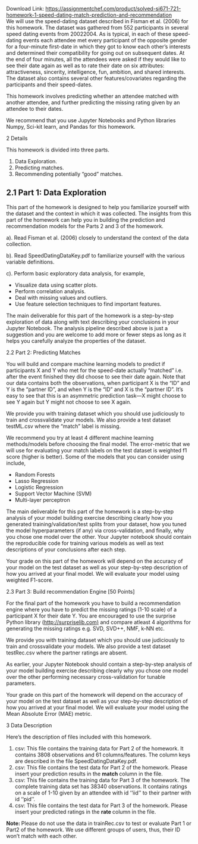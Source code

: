 Download Link: https://assignmentchef.com/product/solved-si671-721-homework-1-speed-dating-match-prediction-and-recommendation
<br>
We will use the speed-dating dataset described in Fisman et al. (2006) for this homework. The dataset was gathered from 552 participants in several speed dating events from 20022004. As is typical, in each of these speed-dating events each attendee met every participant of the opposite gender for a four-minute first-date in which they got to know each other’s interests and determined their compatibility for going out on subsequent dates. At the end of four minutes, all the attendees were asked if they would like to see their date again as well as to rate their date on six attributes: attractiveness, sincerity, intelligence, fun, ambition, and shared interests. The dataset also contains several other features/covariates regarding the participants and their speed-dates.

This homework involves predicting whether an attendee matched with another attendee, and further predicting the missing rating given by an attendee to their dates.

We recommend that you use Jupyter Notebooks and Python libraries Numpy, Sci-kit learn, and Pandas for this homework.

2             Details

This homework is divided into three parts.

<ol>

 <li>Data Exploration.</li>

 <li>Predicting matches.</li>

 <li>Recommending potentially “good” matches.</li>

</ol>

<h2>2.1            Part 1: Data Exploration</h2>

This part of the homework is designed to help you familiarize yourself with the dataset and the context in which it was collected. The insights from this part of the homework can help you in building the prediction and recommendation models for the Parts 2 and 3 of the homework.

a). Read Fisman et al. (2006) closely to understand the context of the data collection.

b). Read SpeedDatingDataKey.pdf to familiarize yourself with the various variable definitions.

c). Perform basic exploratory data analysis, for example,

<ul>

 <li>Visualize data using scatter plots.</li>

 <li>Perform correlation analysis.</li>

 <li>Deal with missing values and outliers.</li>

 <li>Use feature selection techniques to find important features.</li>

</ul>

The main deliverable for this part of the homework is a step-by-step exploration of data along with text describing your conclusions in your Jupyter Notebook. The analysis pipeline described above is just a suggestion and you are welcome to add more or fewer steps as long as it helps you carefully analyze the properties of the dataset.

2.2            Part 2: Predicting Matches

You will build and compare machine learning models to predict if participants X and Y who met for the speed-date actually “matched” i.e. after the event finished they did choose to see their date again. Note that our data contains both the observations, when participant X is the “ID” and Y is the “partner ID”, and when Y is the “ID” and X is the “partner ID”. It’s easy to see that this is an asymmetric prediction task—X might choose to see Y again but Y might not choose to see X again.

We provide you with training dataset which you should use judiciously to train and crossvalidate your models. We also provide a test dataset testML.csv where the “match” label is missing.

We recommend you try at least 4 different machine learning methods/models before choosing the final model. The error-metric that we will use for evaluating your match labels on the test dataset is weighted f1 score (higher is better). Some of the models that you can consider using include,

<ul>

 <li>Random Forests</li>

 <li>Lasso Regression</li>

 <li>Logistic Regression</li>

 <li>Support Vector Machine (SVM)</li>

 <li>Multi-layer perceptron</li>

</ul>

The main deliverable for this part of the homework is a step-by-step analysis of your model building exercise describing clearly how you generated training/validation/test splits from your dataset, how you tuned the model hyperparameters (if any) via cross-validation, and finally, why you chose one model over the other. Your Jupyter notebook should contain the reproducible code for training various models as well as text descriptions of your conclusions after each step.

Your grade on this part of the homework will depend on the accuracy of your model on the test dataset as well as your step-by-step description of how you arrived at your final model. We will evaluate your model using weighted F1-score.

2.3            Part 3: Build recommendation Engine [50 Points]

For the final part of the homework you have to build a recommendation engine where you have to predict the missing ratings (1-10 scale) of a participant X for their date Y. You are encouraged to use the surprise Python library (<a href="http://surpriselib.com">http://surpriselib.com</a><a href="http://surpriselib.com">)</a> and compare atleast 4 algorithms for generating the missing ratings e.g. SVD, SVD++, NMF, k-NN etc.

We provide you with training dataset which you should use judiciously to train and crossvalidate your models. We also provide a test dataset testRec.csv where the partner ratings are absent.

As earlier, your Jupyter Notebook should contain a step-by-step analysis of your model building exercise describing clearly why you chose one model over the other performing necessary cross-validation for tunable parameters.

Your grade on this part of the homework will depend on the accuracy of your model on the test dataset as well as your step-by-step description of how you arrived at your final model. We will evaluate your model using the Mean Absolute Error (MAE) metric.

3             Data Description

Here’s the description of files included with this homework.

<ol>

 <li>csv: This file contains the training data for Part 2 of the homework. It contains 3808 observations and 61 columns/features. The column keys are described in the file SpeedDatingDataKey.pdf.</li>

 <li>csv: This file contains the test data for Part 2 of the homework. Please insert your prediction results in the <strong>match </strong>column in the file.</li>

 <li>csv: This file contains the training data for Part 3 of the homework. The complete training data set has 38340 observations. It contains ratings on a scale of 1-10 given by an attendee with id ‘‘iid’’ to their partner with id ‘‘pid’’.</li>

 <li>csv: This file contains the test data for Part 3 of the homework. Please insert your predicted ratings in the <strong>rate </strong>column in the file.</li>

</ol>

<strong>Note: </strong>Please do not use the data in trainRec.csv to test or evaluate Part 1 or Part2 of the homework. We use different groups of users, thus, their ID won’t match with each other.
